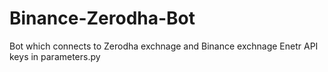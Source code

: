 # Binance-Zerodha-Bot

Bot which connects to Zerodha exchnage and Binance exchnage
Enetr API keys in parameters.py 
